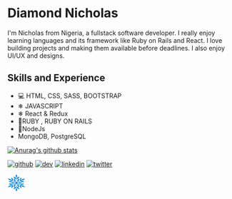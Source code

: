 
# Diamond Nicholas
I'm Nicholas from Nigeria, a fullstack software developer. I really enjoy learning languages and its framework like Ruby on Rails and React. I love building projects and making them available before deadlines. I also enjoy UI/UX and designs.

## Skills and Experience
* 💻 HTML, CSS, SASS, BOOTSTRAP
* ❄ JAVASCRIPT
* ❄ React & Redux
* 💎RUBY , RUBY ON RAILS
* 💎NodeJs
* MongoDB, PostgreSQL



[![Anurag's github stats](https://github-readme-stats.vercel.app/api?username=diamond-nicholas)](https://github.com/anuraghazra/github-readme-stats)


[<img src='https://cdn.jsdelivr.net/npm/simple-icons@3.0.1/icons/github.svg' alt='github' height='40'>](https://github.com/https://github.com/diamond-nicholas)  [<img src='https://cdn.jsdelivr.net/npm/simple-icons@3.0.1/icons/dev-dot-to.svg' alt='dev' height='40'>](https://dev.to/diamond-nicholas)  [<img src='https://cdn.jsdelivr.net/npm/simple-icons@3.0.1/icons/linkedin.svg' alt='linkedin' height='40'>](https://www.linkedin.com/in/https://www.linkedin.com/in/diamond-nicholas//)  [<img src='https://cdn.jsdelivr.net/npm/simple-icons@3.0.1/icons/twitter.svg' alt='twitter' height='40'>](https://twitter.com/https://twitter.com/diamondnich)  

<a href='https://archiveprogram.github.com/'><img src='https://raw.githubusercontent.com/acervenky/animated-github-badges/master/assets/acbadge.gif' width='40' height='40'></a> 


